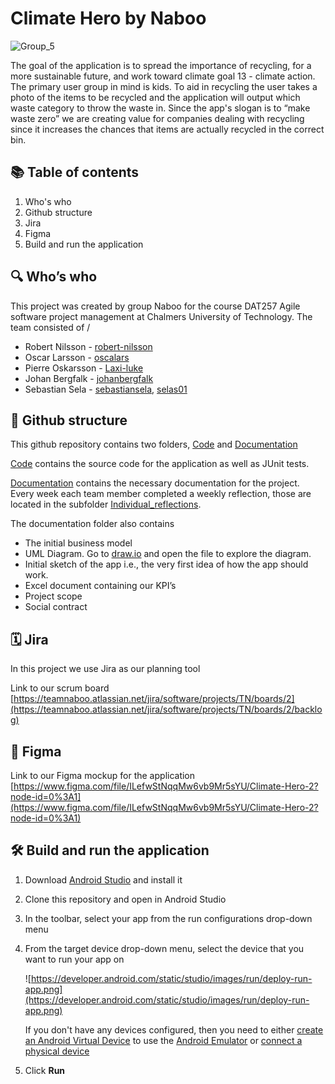 # Climate Hero by Naboo

![Group_5](https://user-images.githubusercontent.com/8554236/198373083-7b5e5409-3620-4e02-bceb-df063cd7c710.png)


The goal of the application is to spread the importance of recycling, for a more sustainable future, and work toward climate goal 13 - climate action. The primary user group in mind is kids. To aid in recycling the user takes a photo of the items to be recycled and the application will output which waste category to throw the waste in. Since the app's slogan is to “make waste zero” we are creating value for companies dealing with recycling since it increases the chances that items are actually recycled in the correct bin.

## 📚 Table of contents
1. Who's who
2. Github structure
3. Jira
4. Figma
5. Build and run the application
## 🔍 Who’s who 

This project was created by group Naboo for the course DAT257 Agile software project management at Chalmers University of Technology. The team consisted of /

- Robert Nilsson - [robert-nilsson](https://github.com/robert-nilsson)
- Oscar Larsson - [oscalars](https://github.com/oscalars)
- Pierre Oskarsson - [Laxi-luke](https://github.com/Laxi-luke)
- Johan Bergfalk - [johanbergfalk](https://github.com/johanbergfalk/)
- Sebastian Sela - [sebastiansela](https://github.com/sebastiansela), [selas01](https://github.com/selas01)

## 📍 Github structure

This github repository contains two folders, [Code](https://github.com/johanbergfalk/naboo/tree/main/Code) and [Documentation](https://github.com/johanbergfalk/naboo/tree/main/Documentation)

[Code](https://github.com/johanbergfalk/naboo/tree/main/Code) contains the source code for the application as well as JUnit tests.

[Documentation](https://github.com/johanbergfalk/naboo/tree/main/Documentation) contains the necessary documentation for the project. Every week each team member completed a weekly reflection, those are located in the subfolder [Individual_reflections](https://github.com/johanbergfalk/naboo/tree/main/Documentation/Individual_reflections).

The documentation folder also contains

- The initial business model
- UML Diagram. Go to [draw.io](http://draw.io/) and open the file to explore the diagram.
- Initial sketch of the app i.e., the very first idea of how the app should work.
- Excel document containing our KPI’s
- Project scope
- Social contract

## 🗓 Jira

In this project we use Jira as our planning tool

Link to our scrum board [https://teamnaboo.atlassian.net/jira/software/projects/TN/boards/2](https://teamnaboo.atlassian.net/jira/software/projects/TN/boards/2/backlog)

## 🎨 Figma

Link to our Figma mockup for the application [https://www.figma.com/file/ILefwStNqqMw6vb9Mr5sYU/Climate-Hero-2?node-id=0%3A1](https://www.figma.com/file/ILefwStNqqMw6vb9Mr5sYU/Climate-Hero-2?node-id=0%3A1)

## 🛠 Build and run the application

1. Download [Android Studio](https://developer.android.com/studio) and install it
2. Clone this repository and open in Android Studio
3. In the toolbar, select your app from the run configurations drop-down menu
4. From the target device drop-down menu, select the device that you want to run your app on
    
    ![https://developer.android.com/static/studio/images/run/deploy-run-app.png](https://developer.android.com/static/studio/images/run/deploy-run-app.png)
    
    If you don't have any devices configured, then you need to either [create an Android Virtual Device](https://developer.android.com/studio/run/managing-avds#createavd) to use the [Android Emulator](https://developer.android.com/studio/run/emulator) or [connect a physical device](https://developer.android.com/studio/run/device#connect)
    
5. Click **Run**
